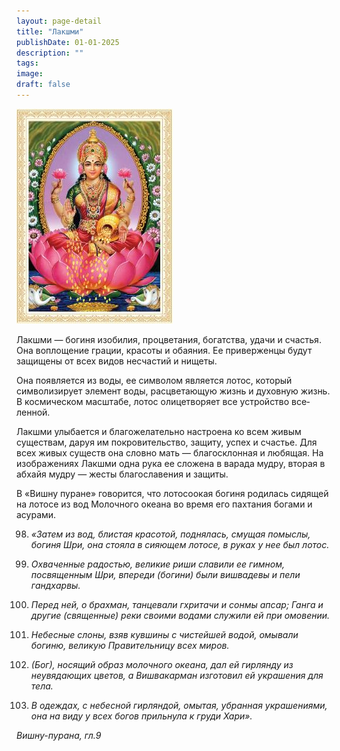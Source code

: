 ```yaml
---
layout: page-detail
title: "Лакшми"
publishDate: 01-01-2025
description: ""
tags:
image:
draft: false
---
```


![Лакшми](/upload/iblock/d80/d801d922de812c7ba6bbaac597167d91.jpg "Лакшми") 

 Лакшми — богиня изобилия, процветания, бо­гатства, удачи и счастья. Она воплощение грации, красоты и обаяния. Ее приверженцы будут защищены от всех видов несчастий и нищеты.

 Она появляется из воды, ее символом является лотос, который символизирует элемент воды, рас­цветающую жизнь и духовную жизнь. В космическом масштабе, лотос олицетворяет все устройство все­ленной.

 Лакшми улыбается и благожелательно настроена ко всем живым существам, даруя им покровитель­ство, защиту, успех и счастье. Для всех живых су­ществ она словно мать — благосклонная и любящая. На изображениях Лакшми одна рука ее сложена в ва­рада мудру, вторая в абхайя мудру — жесты благосла­вения и защиты.

 В «Вишну пуране» говорится, что лотосоокая бо­гиня родилась сидящей на лотосе из вод Молочного океана во время его пахтания богами и асурами.

 98. _«Затем из вод, блистая красотой, поднялась, смущая по­мыслы, богиня Шри, она стояла в сияющем лотосе, в ру­ках у нее был лотос._ 

 99. _Охваченные радостью, великие риши славили ее гимном, посвященным Шри, впереди (богини) были вишвадевы и пели гандхарвы._ 

 100. _Перед ней, о брахман, танцевали гхритачи и сонмы апсар; Ганга и другие (священные) реки своими водами служили ей при омовении._ 

 101. _Небесные слоны, взяв кувшины с чистейшей водой, омыва­ли богиню, великую Правительницу всех миров._ 

 102. _(Бог), носящий образ молочного океана, дал ей гирлянду из неувядающих цветов, а Вишвакарман изготовил ей украшения для тела._ 

 103. _В одеждах, с небесной гирляндой, омытая, убранная укра­шениями, она на виду у всех богов прильнула к груди Хари»._ 

_Вишну-пурана, гл.9_ 
  
  
